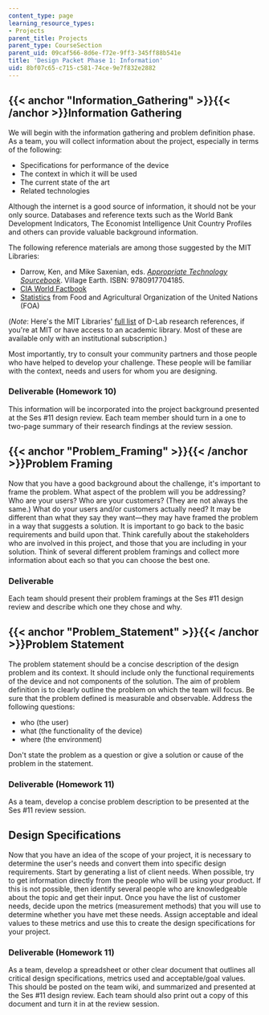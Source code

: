 ```yaml
---
content_type: page
learning_resource_types:
- Projects
parent_title: Projects
parent_type: CourseSection
parent_uid: 09caf566-8d6e-f72e-9ff3-345ff88b541e
title: 'Design Packet Phase 1: Information'
uid: 8bf07c65-c715-c581-74ce-9e7f832e2882
---
```


{{< anchor "Information_Gathering" >}}{{< /anchor >}}Information Gathering
--------------------------------------------------------------------------

We will begin with the information gathering and problem definition phase. As a team, you will collect information about the project, especially in terms of the following:

*   Specifications for performance of the device
*   The context in which it will be used
*   The current state of the art
*   Related technologies

Although the internet is a good source of information, it should not be your only source. Databases and reference texts such as the World Bank Development Indicators, The Economist Intelligence Unit Country Profiles and others can provide valuable background information.

The following reference materials are among those suggested by the MIT Libraries:

*   Darrow, Ken, and Mike Saxenian, eds. [_Appropriate Technology Sourcebook_](http://villageearth.org/appropriate-technology/appropriate-technology-sourcebook). Village Earth. ISBN: 9780917704185.
*   [CIA World Factbook](https://www.cia.gov/library/publications/resources/the-world-factbook/)
*   [Statistics](http://www.fao.org/corp/statistics/en/) from Food and Agricultural Organization of the United Nations (FOA)

(_Note_: Here's the MIT Libraries' [full list](http://libguides.mit.edu/d-lab) of D-Lab research references, if you're at MIT or have access to an academic library. Most of these are available only with an institutional subscription.)

Most importantly, try to consult your community partners and those people who have helped to develop your challenge. These people will be familiar with the context, needs and users for whom you are designing.

### Deliverable (Homework 10)

This information will be incorporated into the project background presented at the Ses #11 design review. Each team member should turn in a one to two-page summary of their research findings at the review session.

{{< anchor "Problem_Framing" >}}{{< /anchor >}}Problem Framing
--------------------------------------------------------------

Now that you have a good background about the challenge, it's important to frame the problem. What aspect of the problem will you be addressing? Who are your users? Who are your customers? (They are not always the same.) What do your users and/or customers actually need? It may be different than what they say they want—they may have framed the problem in a way that suggests a solution. It is important to go back to the basic requirements and build upon that. Think carefully about the stakeholders who are involved in this project, and those that you are including in your solution. Think of several different problem framings and collect more information about each so that you can choose the best one.

### Deliverable

Each team should present their problem framings at the Ses #11 design review and describe which one they chose and why.

{{< anchor "Problem_Statement" >}}{{< /anchor >}}Problem Statement
------------------------------------------------------------------

The problem statement should be a concise description of the design problem and its context. It should include only the functional requirements of the device and not components of the solution. The aim of problem definition is to clearly outline the problem on which the team will focus. Be sure that the problem defined is measurable and observable. Address the following questions:

*   who (the user)
*   what (the functionality of the device)
*   where (the environment)

Don't state the problem as a question or give a solution or cause of the problem in the statement.

### Deliverable (Homework 11)

As a team, develop a concise problem description to be presented at the Ses #11 review session.

Design Specifications
---------------------

Now that you have an idea of the scope of your project, it is necessary to determine the user's needs and convert them into specific design requirements. Start by generating a list of client needs. When possible, try to get information directly from the people who will be using your product. If this is not possible, then identify several people who are knowledgeable about the topic and get their input. Once you have the list of customer needs, decide upon the metrics (measurement methods) that you will use to determine whether you have met these needs. Assign acceptable and ideal values to these metrics and use this to create the design specifications for your project.

### Deliverable (Homework 11)

As a team, develop a spreadsheet or other clear document that outlines all critical design specifications, metrics used and acceptable/goal values. This should be posted on the team wiki, and summarized and presented at the Ses #11 design review. Each team should also print out a copy of this document and turn it in at the review session.